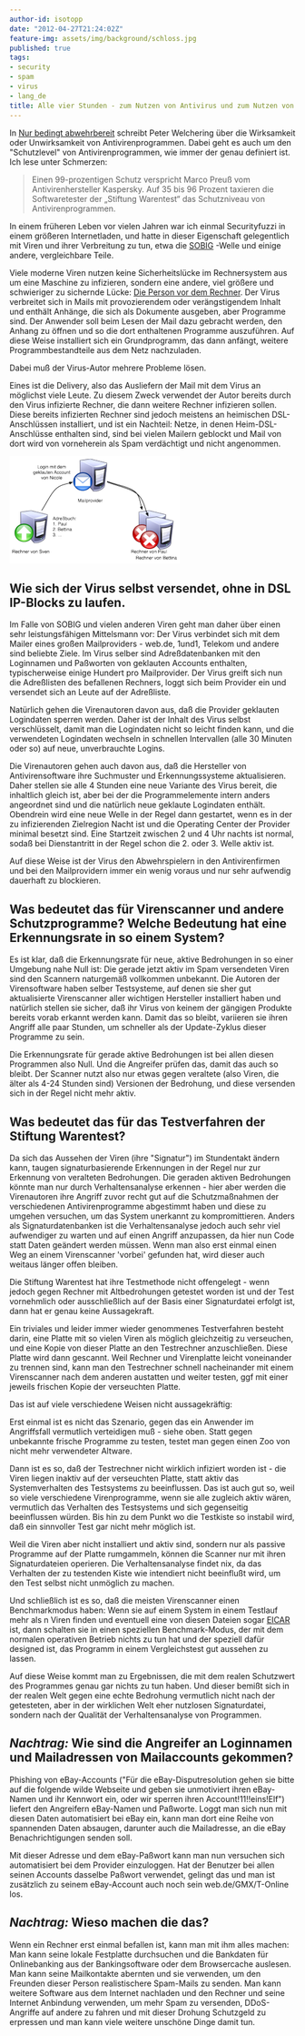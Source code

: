 ```yaml
---
author-id: isotopp
date: "2012-04-27T21:24:02Z"
feature-img: assets/img/background/schloss.jpg
published: true
tags:
- security
- spam
- virus
- lang_de
title: Alle vier Stunden - zum Nutzen von Antivirus und zum Nutzen von Testverfahren
---
```

In 
[Nur bedingt abwehrbereit](http://www.faz.net/aktuell/technik-motor/computer-internet/virenschutzprogramme-nur-bedingt-abwehrbereit-11727592.html)
schreibt Peter Welchering über die Wirksamkeit oder Unwirksamkeit von
Antivirenprogrammen.  Dabei geht es auch um den "Schutzlevel" von
Antivirenprogrammen, wie immer der genau definiert ist.  Ich lese unter
Schmerzen: 

> Einen 99-prozentigen Schutz verspricht Marco Preuß vom Antivirenhersteller
> Kaspersky.  Auf 35 bis 96 Prozent taxieren die Softwaretester der
> „Stiftung Warentest“ das Schutzniveau von Antivirenprogrammen.

In einem früheren Leben vor vielen Jahren war ich einmal Securityfuzzi in
einem größeren Internetladen, und hatte in dieser Eigenschaft gelegentlich
mit Viren und ihrer Verbreitung zu tun, etwa die 
[SOBIG](http://en.wikipedia.org/wiki/Sobig) -Welle und einige andere,
vergleichbare Teile.

Viele moderne Viren nutzen keine Sicherheitslücke im Rechnersystem aus um
eine Maschine zu infizieren, sondern eine andere, viel größere und
schwieriger zu sichernde Lücke: [Die Person vor dem Rechner](http://en.wiktionary.org/wiki/PEBCAK).
Der Virus verbreitet sich in Mails mit provozierendem oder verängstigendem
Inhalt und enthält Anhänge, die sich als Dokumente ausgeben, aber Programme
sind.  Der Anwender soll beim Lesen der Mail dazu gebracht werden, den
Anhang zu öffnen und so die dort enthaltenen Programme auszuführen.  Auf
diese Weise installiert sich ein Grundprogramm, das dann anfängt, weitere
Programmbestandteile aus dem Netz nachzuladen.

Dabei muß der Virus-Autor mehrere Probleme lösen.

Eines ist die Delivery, also das Ausliefern der Mail mit dem Virus an
möglichst viele Leute.  Zu diesem Zweck verwendet der Autor bereits durch
den Virus infizierte Rechner, die dann weitere Rechner infizieren sollen. 
Diese bereits infizierten Rechner sind jedoch meistens an heimischen
DSL-Anschlüssen installiert, und ist ein Nachteil: Netze, in denen
Heim-DSL-Anschlüsse enthalten sind, sind bei vielen Mailern geblockt und
Mail von dort wird von vorneherein als Spam verdächtigt und nicht
angenommen.

![How Spam Works](/uploads/how-spam-works.png)

## Wie sich der Virus selbst versendet, ohne in DSL IP-Blocks zu laufen.

Im Falle von SOBIG und vielen anderen Viren geht man daher über einen sehr
leistungsfähigen Mittelsmann vor: Der Virus verbindet sich mit dem Mailer
eines großen Mailproviders - web.de, 1und1, Telekom und andere sind beliebte
Ziele.  Im Virus selber sind Adreßdatenbanken mit den Loginnamen und
Paßworten von geklauten Accounts enthalten, typischerweise einige Hundert
pro Mailprovider.  Der Virus greift sich nun die Adreßlisten des befallenen
Rechners, loggt sich beim Provider ein und versendet sich an Leute auf der
Adreßliste.

Natürlich gehen die Virenautoren davon aus, daß die Provider geklauten
Logindaten sperren werden.  Daher ist der Inhalt des Virus selbst
verschlüsselt, damit man die Logindaten nicht so leicht finden kann, und die
verwendeten Logindaten wechseln in schnellen Intervallen (alle 30 Minuten
oder so) auf neue, unverbrauchte Logins.

Die Virenautoren gehen auch davon aus, daß die Hersteller von
Antivirensoftware ihre Suchmuster und Erkennungssysteme aktualisieren. 
Daher stellen sie alle 4 Stunden eine neue Variante des Virus bereit, die
inhaltlich gleich ist, aber bei der die Programmelemente intern anders
angeordnet sind und die natürlich neue geklaute Logindaten enthält. 
Obendrein wird eine neue Welle in der Regel dann gestartet, wenn es in der
zu infizierenden Zielregion Nacht ist und die Operating Center der Provider
minimal besetzt sind.  Eine Startzeit zwischen 2 und 4 Uhr nachts ist
normal, sodaß bei Dienstantritt in der Regel schon die 2.  oder 3.  Welle
aktiv ist.

Auf diese Weise ist der Virus den Abwehrspielern in den Antivirenfirmen und
bei den Mailprovidern immer ein wenig voraus und nur sehr aufwendig
dauerhaft zu blockieren.

## Was bedeutet das für Virenscanner und andere Schutzprogramme? Welche Bedeutung hat eine Erkennungsrate in so einem System?

Es ist klar, daß die Erkennungsrate für neue, aktive Bedrohungen in so einer
Umgebung nahe Null ist: Die gerade jetzt aktiv im Spam versendeten Viren
sind den Scannern naturgemäß vollkommen unbekannt.  Die Autoren der
Virensoftware haben selber Testsysteme, auf denen sie sher gut aktualisierte
Virenscanner aller wichtigen Hersteller installiert haben und natürlich
stellen sie sicher, daß ihr Virus von keinem der gängigen Produkte bereits
vorab erkannt werden kann.  Damit das so bleibt, variieren sie ihren Angriff
alle paar Stunden, um schneller als der Update-Zyklus dieser Programme zu
sein.

Die Erkennungsrate für gerade aktive Bedrohungen ist bei allen diesen
Programmen also Null.  Und die Angreifer prüfen das, damit das auch so
bleibt.  Der Scanner nutzt also nur etwas gegen veraltete (also Viren, die
älter als 4-24 Stunden sind) Versionen der Bedrohung, und diese versenden
sich in der Regel nicht mehr aktiv.

## Was bedeutet das für das Testverfahren der Stiftung Warentest?

Da sich das Aussehen der Viren (ihre "Signatur") im Stundentakt ändern kann,
taugen signaturbasierende Erkennungen in der Regel nur zur Erkennung von
veralteten Bedrohungen.  Die geraden aktiven Bedrohungen könnte man nur
durch Verhaltensanalyse erkennen - hier aber werden die Virenautoren ihre
Angriff zuvor recht gut auf die Schutzmaßnahmen der verschiedenen
Antivirenprogramme abgestimmt haben und diese zu umgehen versuchen, um das
System unerkannt zu kompromittieren.  Anders als Signaturdatenbanken ist die
Verhaltensanalyse jedoch auch sehr viel aufwendiger zu warten und auf einen
Angriff anzupassen, da hier nun Code statt Daten geändert werden müssen. 
Wenn man also erst einmal einen Weg an einem Virenscanner 'vorbei' gefunden
hat, wird dieser auch weitaus länger offen bleiben.

Die Stiftung Warentest hat ihre Testmethode nicht offengelegt - wenn jedoch
gegen Rechner mit Altbedrohungen getestet worden ist und der Test
vornehmlich oder ausschließlich auf der Basis einer Signaturdatei erfolgt
ist, dann hat er genau keine Aussagekraft.

Ein triviales und leider immer wieder genommenes Testverfahren besteht
darin, eine Platte mit so vielen Viren als möglich gleichzeitig zu
verseuchen, und eine Kopie von dieser Platte an den Testrechner
anzuschließen.  Diese Platte wird dann gescannt.  Weil Rechner und
Virenplatte leicht voneinander zu trennen sind, kann man den Testrechner
schnell nacheinander mit einem Virenscanner nach dem anderen austatten und
weiter testen, ggf mit einer jeweils frischen Kopie der verseuchten Platte.

Das ist auf viele verschiedene Weisen nicht aussagekräftig:

Erst einmal ist es nicht das Szenario, gegen das ein Anwender im
Angriffsfall vermutlich verteidigen muß - siehe oben.  Statt gegen
unbekannte frische Programme zu testen, testet man gegen einen Zoo von nicht
mehr verwendeter Altware.

Dann ist es so, daß der Testrechner nicht wirklich infiziert worden ist -
die Viren liegen inaktiv auf der verseuchten Platte, statt aktiv das
Systemverhalten des Testsystems zu beeinflussen.  Das ist auch gut so, weil
so viele verschiedene Virenprogramme, wenn sie alle zugleich aktiv wären,
vermutlich das Verhalten des Testsystems und sich gegenseitig beeinflussen
würden.  Bis hin zu dem Punkt wo die Testkiste so instabil wird, daß ein
sinnvoller Test gar nicht mehr möglich ist.

Weil die Viren aber nicht installiert und aktiv sind, sondern nur als
passive Programme auf der Platte rumgammeln, können die Scanner nur mit
ihren Signaturdateien operieren.  Die Verhaltensanalyse findet nix, da das
Verhalten der zu testenden Kiste wie intendiert nicht beeinflußt wird, um
den Test selbst nicht unmöglich zu machen.

Und schließlich ist es so, daß die meisten Virenscanner einen Benchmarkmodus
haben: Wenn sie auf einem System in einem Testlauf mehr als n Viren finden
und eventuell eine von diesen Dateien sogar <a
href='http://en.wikipedia.org/wiki/EICAR_test_file'>EICAR</a> ist, dann
schalten sie in einen speziellen Benchmark-Modus, der mit dem normalen
operativen Betrieb nichts zu tun hat und der speziell dafür designed ist,
das Programm in einem Vergleichstest gut aussehen zu lassen.

Auf diese Weise kommt man zu Ergebnissen, die mit dem realen Schutzwert des
Programmes genau gar nichts zu tun haben.  Und dieser bemißt sich in der
realen Welt gegen eine echte Bedrohung vermutlich nicht nach der getesteten,
aber in der wirklichen Welt eher nutzlosen Signaturdatei, sondern nach der
Qualität der Verhaltensanalyse von Programmen.

## _Nachtrag:_ Wie sind die Angreifer an Loginnamen und Mailadressen von Mailaccounts gekommen?

Phishing von eBay-Accounts ("Für die eBay-Disputresolution gehen sie bitte
auf die folgende wilde Webseite und geben sie unmotiviert ihren eBay-Namen
und ihr Kennwort ein, oder wir sperren ihren Account!11!!eins!Elf") liefert
den Angreifern eBay-Namen und Paßworte.  Loggt man sich nun mit diesen Daten
automatisiert bei eBay ein, kann man dort eine Reihe von spannenden Daten
absaugen, darunter auch die Mailadresse, an die eBay Benachrichtigungen
senden soll.

Mit dieser Adresse und dem eBay-Paßwort kann man nun versuchen sich
automatisiert bei dem Provider einzuloggen.  Hat der Benutzer bei allen
seinen Accounts dasselbe Paßwort verwendet, gelingt das und man ist
zusätzlich zu seinem eBay-Account auch noch sein web.de/GMX/T-Online los.

## _Nachtrag:_ Wieso machen die das?

Wenn ein Rechner erst einmal befallen ist, kann man mit ihm alles machen:
Man kann seine lokale Festplatte durchsuchen und die Bankdaten für
Onlinebanking aus der Bankingsoftware oder dem Browsercache auslesen.  Man
kann seine Mailkontakte abernten und sie verwenden, um den Freunden dieser
Person realistischere Spam-Mails zu senden.  Man kann weitere Software aus
dem Internet nachladen und den Rechner und seine Internet Anbindung
verwenden, um mehr Spam zu versenden, DDoS-Angriffe auf andere zu fahren und
mit dieser Drohung Schutzgeld zu erpressen und man kann viele weitere
unschöne Dinge damit tun.
